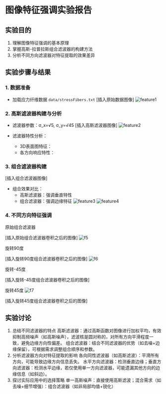 # 图像特征强调实验报告

## 实验目的
1. 理解图像特征强调的基本原理
2. 掌握高斯-拉普拉斯组合滤波器的构建方法
3. 分析不同方向滤波器对特征提取的效果差异
## 实验步骤与结果
### 1. 数据准备
- 加载应力纤维数据 `data/stressFibers.txt`
[插入原始数据图像]
 ![feature1](https://github.com/user-attachments/assets/088c4979-a48c-4737-be22-6d0a6fa09e8c)


### 2. 高斯滤波器构建与分析
- 滤波器参数：σ_x=√5, σ_y=√45
[插入高斯滤波器图像]
![feature2](https://github.com/user-attachments/assets/278433eb-80c0-4ea7-a049-c80618cd4a37)

- 滤波器特性分析：
  - 3D表面图特征：
  - 各方向响应特性：
### 3. 组合滤波器构建
[插入组合滤波器图像]
- 组合效果对比：
  - 高斯滤波器：强调垂直特性
  - 组合滤波器：强调边缘特征
![feature3](https://github.com/user-attachments/assets/24340f67-c11f-4be9-85b5-73d28067903b)
![feature4](https://github.com/user-attachments/assets/afd4ca3f-44bc-4e68-a706-1009b5200ec2)

### 4. 不同方向特征强调 

原始组合滤波器

[插入原始组合滤波器卷积之后的图像]
![f5](https://github.com/user-attachments/assets/1a14b5e4-a876-4078-97e9-7ddf9cc0232b)

旋转90度

[插入旋转90度组合滤波器卷积之后的图像]
![f6](https://github.com/user-attachments/assets/4afb0955-220c-4ace-b4cb-c160264947c7)

旋转-45度

[插入旋转-45度组合滤波器卷积之后的图像]

旋转45度
![f7](https://github.com/user-attachments/assets/001571f7-b277-4e8b-8186-f404f1120e55)

[插入旋转45度组合滤波器卷积之后的图像]

## 实验讨论
1. 总结不同滤波器的特点
高斯滤波器：通过高斯函数对图像进行加权平均，有效抑制高频噪声（如高斯噪声），滤波核是圆对称的，对所有方向平滑程度一致，避免边缘方向性偏差。
组合滤波器：结合不同滤波器的优势（如去噪+边缘保留），可根据需求调整组合顺序和参数。
2. 分析滤波器方向对特征提取的影响
各向同性滤波器（如高斯滤波）：平滑所有方向，可能导致边缘方向信息丢失。
水平方向滤波器：检测垂直边缘；垂直方向滤波器：检测水平边缘，若仅使用单一方向滤波器，可能遗漏其他方向的边缘信息（如斜边）。
3. 探讨实际应用中的选择策略
单一高斯噪声：直接使用高斯滤波；混合需求（如去噪+细节增强）：组合滤波器（如非局部均值+锐化）
